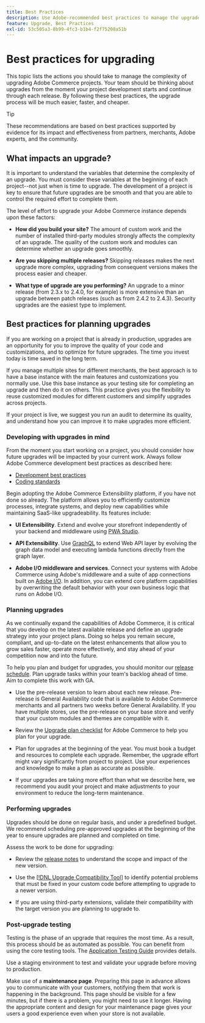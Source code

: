 ```yaml
---
title: Best Practices
description: Use Adobe-recommended best practices to manage the upgrade process for your Adobe Commerce projects.
feature: Upgrade, Best Practices
exl-id: 53c505a3-8b99-4fc3-b1b4-f2f75208a51b
---
```

# Best practices for upgrading

This topic lists the actions you should take to manage the complexity of upgrading Adobe Commerce projects. Your team should be thinking about upgrades from the moment your project development starts and continue through each release. By following these best practices, the upgrade process will be much easier, faster, and cheaper.

>[!TIP]
>
>These recommendations are based on best practices supported by evidence for its impact and effectiveness from partners, merchants, Adobe experts, and the community.

## What impacts an upgrade?

It is important to understand the variables that determine the complexity of an upgrade. You must consider these variables at the beginning of each project--not just when is time to upgrade. The development of a project is key to ensure that future upgrades are be smooth and that you are able to control the required effort to complete them.

The level of effort to upgrade your Adobe Commerce instance depends upon these factors:

- **How did you build your site?** The amount of custom work and the number of installed third-party modules strongly affects the complexity of an upgrade. The quality of the custom work and modules can determine whether an upgrade goes smoothly.

- **Are you skipping multiple releases?** Skipping releases makes the next upgrade more complex, upgrading from consequent versions makes the process easier and cheaper.

- **What type of upgrade are you performing?** An upgrade to a minor release (from 2.3.x to 2.4.0, for example) is more extensive than an upgrade between patch releases (such as from 2.4.2 to 2.4.3). Security upgrades are the easiest type to implement.

## Best practices for planning upgrades

If you are working on a project that is already in production, upgrades are an opportunity for you to improve the quality of your code and customizations, and to optimize for future upgrades. The time you invest today is time saved in the long term.

If you manage multiple sites for different merchants, the best approach is to have a base instance with the main features and customizations you normally use. Use this base instance as your testing site for completing an upgrade and then do it on others. This practice gives you the flexibility to reuse customized modules for different customers and simplify upgrades across projects.

If your project is live, we suggest you run an audit to determine its quality, and understand how you can improve it to make upgrades more efficient.

### Developing with upgrades in mind

From the moment you start working on a project, you should consider how future upgrades will be impacted by your current work. Always follow Adobe Commerce development best practices as described here:

- [Development best practices](https://developer.adobe.com/commerce/php/best-practices/)
- [Coding standards](https://developer.adobe.com/commerce/php/coding-standards/)

Begin adopting the Adobe Commerce Extensibility platform, if you have not done so already. The platform allows you to efficiently customize processes, integrate systems, and deploy new capabilities while maintaining SaaS-like upgradeability. Its features include:

- **UI Extensibility**. Extend and evolve your storefront independently of your backend and middleware using [PWA Studio](https://developer.adobe.com/commerce/pwa-studio/).

- **API Extensibility**. Use [GraphQL](https://developer.adobe.com/commerce/webapi/graphql/index.html) to extend Web API layer by evolving the graph data model and executing lambda functions directly from the graph layer.

- **Adobe I/O middleware and services**. Connect your systems with Adobe Commerce using Adobe's middleware and a suite of app connections built on [Adobe I/O](https://www.adobe.io/). In addition, you can extend core platform capabilities by overwriting the default behavior with your own business logic that runs on Adobe I/O.

### Planning upgrades

As we continually expand the capabilities of Adobe Commerce, it is critical that you develop on the latest available release and define an upgrade strategy into your project plans. Doing so helps you remain secure, compliant, and up-to-date on the latest enhancements that allow you to grow sales faster, operate more effectively, and stay ahead of your competition now and into the future.

To help you plan and budget for upgrades, you should monitor our [release schedule](https://devdocs.magento.com/release). Plan upgrade tasks within your team's backlog ahead of time. Aim to complete this work with GA.

- Use the pre-release version to learn about each new release. Pre-release is General Availability code that is available to Adobe Commerce merchants and all partners two weeks before General Availability. If you have multiple stores, use the pre-release on your base store and verify that your custom modules and themes are compatible with it.

- Review the [Upgrade plan checklist](https://support.magento.com/hc/en-us/articles/360057968951) for Adobe Commerce to help you plan for your upgrade.

- Plan for upgrades at the beginning of the year. You must book a budget and resources to complete each upgrade. Remember, the upgrade effort might vary significantly from project to project. Use your experiences and knowledge to make a plan as accurate as possible.

- If your upgrades are taking more effort than what we describe here, we recommend you audit your project and make adjustments to your environment to reduce the long-term maintenance.

### Performing upgrades

Upgrades should be done on regular basis, and under a predefined budget. We recommend scheduling pre-approved upgrades at the beginning of the year to ensure upgrades are planned and completed on time.

Assess the work to be done for upgrading:

- Review the [release notes](https://devdocs.magento.com/guides/v2.4/release-notes/bk-release-notes.html) to understand the scope and impact of the new version.

- Use the [[!DNL Upgrade Compatibility Tool]](../upgrade-compatibility-tool/overview.md) to identify potential problems that must be fixed in your custom code before attempting to upgrade to a newer version.

- If you are using third-party extensions, validate their compatibility with the target version you are planning to upgrade to.

### Post-upgrade testing

Testing is the phase of an upgrade that requires the most time. As a result, this process should be as automated as possible. You can benefit from using the core testing tools. The [Application Testing Guide](https://developer.adobe.com/commerce/testing/guide/) provides details.

Use a staging environment to test and validate your upgrade before moving to production.

Make use of a **maintenance page**. Preparing this page in advance allows you to communicate with your customers, notifying them that work is happening in the background. This page should be visible for a few minutes, but if there is a problem, you might need to use it longer. Having the appropriate content and design for your maintenance page gives your users a good experience even when your store is not available.
